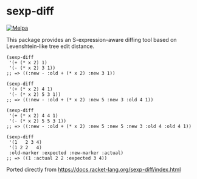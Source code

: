 # sexp-diff
[![Melpa](https://melpa.org/packages/sexp-diff-badge.svg)](https://melpa.org/#/sexp-diff)

This package provides an S-expression-aware diffing tool based on Levenshtein-like tree edit distance.

``` emacs-lisp
(sexp-diff
 '(+ (* x 2) 1)
 '(- (* x 2) 3 1))
;; => ((:new - :old + (* x 2) :new 3 1))

(sexp-diff
 '(+ (* x 2) 4 1)
 '(- (* x 2) 5 3 1))
;; => ((:new - :old + (* x 2) :new 5 :new 3 :old 4 1))

(sexp-diff
 '(+ (* x 2) 4 4 1)
 '(- (* x 2) 5 5 3 1))
;; => ((:new - :old + (* x 2) :new 5 :new 5 :new 3 :old 4 :old 4 1))

(sexp-diff
 '(1   2 3 4)
 '(1 2 2   4)
 :old-marker :expected :new-marker :actual)
;; => ((1 :actual 2 2 :expected 3 4))
```

Ported directly from https://docs.racket-lang.org/sexp-diff/index.html
